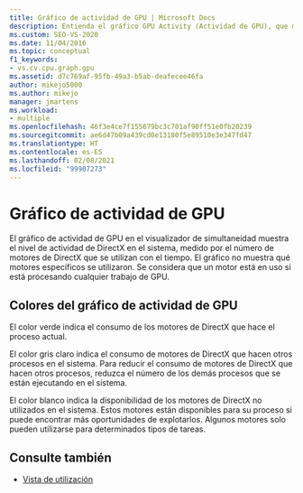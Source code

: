 ```yaml
---
title: Gráfico de actividad de GPU | Microsoft Docs
description: Entienda el gráfico GPU Activity (Actividad de GPU), que muestra el nivel de actividad de DirectX del sistema en el visualizador de simultaneidad.
ms.custom: SEO-VS-2020
ms.date: 11/04/2016
ms.topic: conceptual
f1_keywords:
- vs.cv.cpu.graph.gpu
ms.assetid: d7c769af-95fb-49a3-b5ab-deafecee46fa
author: mikejo5000
ms.author: mikejo
manager: jmartens
ms.workload:
- multiple
ms.openlocfilehash: 46f3e4ce7f155679bc3c701af90ff51e0fb20239
ms.sourcegitcommit: ae6d47b09a439cd0e13180f5e89510e3e347fd47
ms.translationtype: HT
ms.contentlocale: es-ES
ms.lasthandoff: 02/08/2021
ms.locfileid: "99907273"
---
```

# <a name="gpu-activity-graph"></a>Gráfico de actividad de GPU
El gráfico de actividad de GPU en el visualizador de simultaneidad muestra el nivel de actividad de DirectX en el sistema, medido por el número de motores de DirectX que se utilizan con el tiempo.  El gráfico no muestra qué motores específicos se utilizaron.  Se considera que un motor está en uso si está procesando cualquier trabajo de GPU.

## <a name="gpu-activity-graph-colors"></a>Colores del gráfico de actividad de GPU
 El color verde indica el consumo de los motores de DirectX que hace el proceso actual.

 El color gris claro indica el consumo de motores de DirectX que hacen otros procesos en el sistema. Para reducir el consumo de motores de DirectX que hacen otros procesos, reduzca el número de los demás procesos que se están ejecutando en el sistema.

 El color blanco indica la disponibilidad de los motores de DirectX no utilizados en el sistema. Estos motores están disponibles para su proceso si puede encontrar más oportunidades de explotarlos. Algunos motores solo pueden utilizarse para determinados tipos de tareas.

## <a name="see-also"></a>Consulte también
- [Vista de utilización](../profiling/utilization-view.md)